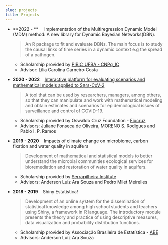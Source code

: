 ```yaml
---
slug: projects
title: Projects
---
```



- **2022 - ** &nbsp; &nbsp; Implementation of the Multiregression Dynamic Model (MDM) method: A new library for Dynamic Bayesian Networks(DBN).

    >An R package to fit and evaluate DBNs. The main focus is to study the causal links of time series in a dynamic context e.g the spread of a pathogen.
    
    + Scholarship provided by [PIBIC UFBA - CNPq_IC](https://sisbic.ufba.br/sisbic/Welcome.do###)
    + Advisor: Lilia Carolina Carneiro Costa


- **2020 - 2022**  &nbsp;&nbsp; [Interactive platform for evaluating scenarios and mathematical models applied to Sars-CoV-2](https://modelacovid19.rondonia.fiocruz.br/shiny/covidApp/)

    >A tool that can be used by researchers, managers, among others, so that they can manipulate and work with mathematical modeling and obtain estimates and scenarios for epidemiological issues of surveillance and control of COVID-19.

  + Scholarship provided by Oswaldo Cruz Foundation - [Fiocruz](https://portal.fiocruz.br/en)
  + Advisors: Juliane Fonseca de Oliveira, MORENO S. Rodigues and Pablo I. P. Ramos 

- **2019 - 2020** &nbsp;&nbsp; Impacts of climate change on microbiome, carbon fixation and water quality in aquifers

    >Development of mathematical and statistical models to better understand the microbial communities ecological services for bioremediation and restoration of water quality in aquifers.


  + Scholarship provided by [Serrapilheira Institute](https://serrapilheira.org/en/)
  + Advisors: Anderson Luiz Ara Souza and Pedro Milet Meirelles 


- **2018 - 2019** &nbsp;&nbsp; Shiny Estatística!
    
    >Development of an online system for the dissemination of statistical knowledge among high school students and teachers using Shiny, a framework in R language. The introductory module presents the theory and practice of using descriptive measures, data visualization and probability distribution functions.

  + Scholarship provided by Associação Brasileira de Estatística - [ABE](https://redeabe.org.br/site/home)
  + Advisors: Anderson Luiz Ara Souza
